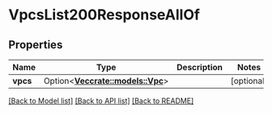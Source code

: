 # VpcsList200ResponseAllOf

## Properties

Name | Type | Description | Notes
------------ | ------------- | ------------- | -------------
**vpcs** | Option<[**Vec<crate::models::Vpc>**](vpc.md)> |  | [optional]

[[Back to Model list]](../README.md#documentation-for-models) [[Back to API list]](../README.md#documentation-for-api-endpoints) [[Back to README]](../README.md)


